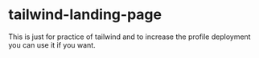 # tailwind-landing-page
This is just for practice of tailwind and to increase the profile deployment
you can use it if you want.
